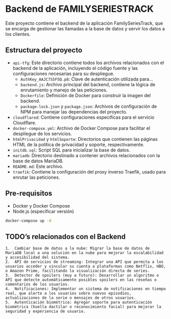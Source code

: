 # Backend de FAMILYSERIESTRACK

Este proyecto contiene el backend de la aplicación FamilySeriesTrack, que se encarga de gestionar las llamadas a la base de datos y servir los datos a los clientes.


## Estructura del proyecto

- `api-tfg`: Este directorio contiene todos los archivos relacionados con el backend de la aplicación, incluyendo el código fuente y las configuraciones necesarias para su despliegue.
  - `AuthKey_AAJC7S5F5Q.p8`: Clave de autenticación utilizada para...
  - `backend.js`: Archivo principal del backend, contiene la lógica de enrutamiento y manejo de las peticiones.
  - `Dockerfile`: Definición de Docker para construir la imagen del backend.
  - `package-lock.json` y `package.json`: Archivos de configuración de NPM para manejar las dependencias del proyecto.
- `cloudflared`: Contiene configuraciones específicas para el servicio Cloudflare.
- `docker-compose.yml`: Archivo de Docker Compose para facilitar el despliegue de los servicios.
- `htmlPrivacidad` y `htmlSoporte`: Directorios que contienen las páginas HTML de la política de privacidad y soporte, respectivamente.
- `initdb.sql`: Script SQL para inicializar la base de datos.
- `mariadb`: Directorio destinado a contener archivos relacionados con la base de datos MariaDB.
- `README.md`: Este archivo.
- `traefik`: Contiene la configuración del proxy inverso Traefik, usado para enrutar las peticiones.

## Pre-requisitos

- Docker y Docker Compose
- Node.js (especificar versión)

```bash
docker-compose up -d
```

## TODO’s relacionados con el Backend

	1.	Cambiar base de datos a la nube: Migrar la base de datos de MariaDB local a una solución en la nube para mejorar la escalabilidad y accesibilidad del sistema.
	2.	API de servicios de streaming: Integrar una API que permita a los usuarios acceder y vincular su cuenta a plataformas como Netflix, HBO, o Amazon Prime, facilitando la visualización directa de series.
	3.	Detector de spoilers (muy a futuro): Desarrollar un algoritmo o API que detecte automáticamente posibles spoilers en las reseñas o comentarios de los usuarios.
	4.	Notificaciones: Implementar un sistema de notificaciones en tiempo real, que alerte a los usuarios sobre nuevos episodios, actualizaciones de la serie o mensajes de otros usuarios.
	5.	Autenticación biométrica: Agregar soporte para autenticación biométrica (huella dactilar o reconocimiento facial) para mejorar la seguridad y experiencia de usuario.